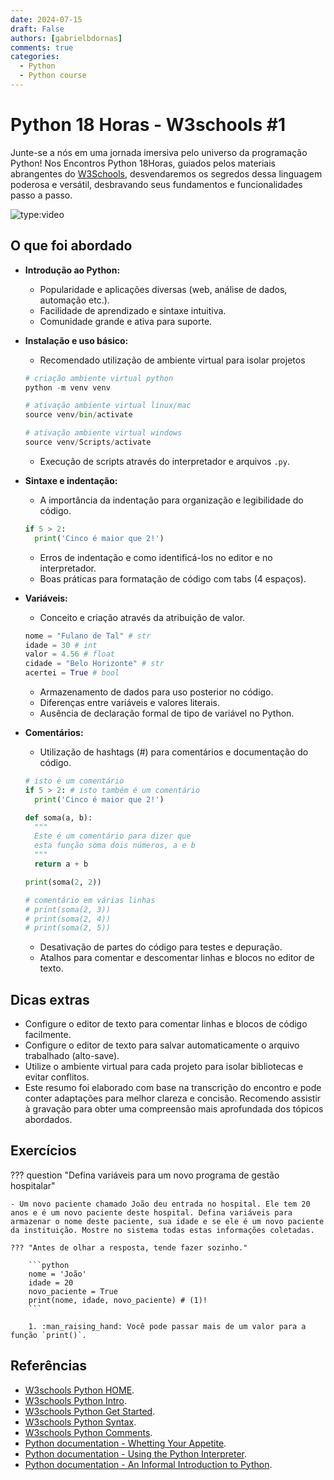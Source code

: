 ```yaml
---
date: 2024-07-15
draft: False
authors: [gabrielbdornas]
comments: true
categories:
  - Python
  - Python course
---
```


# Python 18 Horas - W3schools #1

Junte-se a nós em uma jornada imersiva pelo universo da programação Python! Nos Encontros Python 18Horas, guiados pelos materiais abrangentes do [W3Schools](https://www.w3schools.com/python/default.asp), desvendaremos os segredos dessa linguagem poderosa e versátil, desbravando seus fundamentos e funcionalidades passo a passo.

<!-- more -->

![type:video](https://www.youtube.com/embed/duci2JOnFbw)

## O que foi abordado

* **Introdução ao Python:**
    * Popularidade e aplicações diversas (web, análise de dados, automação etc.).
    * Facilidade de aprendizado e sintaxe intuitiva.
    * Comunidade grande e ativa para suporte.
* **Instalação e uso básico:**
    * Recomendado utilização de ambiente virtual para isolar projetos

    ```python
    # criação ambiente virtual python
    python -m venv venv

    # ativação ambiente virtual linux/mac
    source venv/bin/activate

    # ativação ambiente virtual windows
    source venv/Scripts/activate
    ```

    * Execução de scripts através do interpretador e arquivos `.py`.

* **Sintaxe e indentação:**
    * A importância da indentação para organização e legibilidade do código.

    ```python
    if 5 > 2:
      print('Cinco é maior que 2!')
    ```

    * Erros de indentação e como identificá-los no editor e no interpretador.
    * Boas práticas para formatação de código com tabs (4 espaços).

* **Variáveis:**
    * Conceito e criação através da atribuição de valor.

    ```python
    nome = "Fulano de Tal" # str
    idade = 30 # int
    valor = 4.56 # float
    cidade = "Belo Horizonte" # str
    acertei = True # bool
    ```

    * Armazenamento de dados para uso posterior no código.
    * Diferenças entre variáveis e valores literais.
    * Ausência de declaração formal de tipo de variável no Python.

* **Comentários:**
    * Utilização de hashtags (#) para comentários e documentação do código.

    ```python
    # isto é um comentário
    if 5 > 2: # isto também é um comentário
      print('Cinco é maior que 2!')

    def soma(a, b):
      """
      Este é um comentário para dizer que
      esta função soma dois números, a e b
      """
      return a + b

    print(soma(2, 2))

    # comentário em várias linhas
    # print(soma(2, 3))
    # print(soma(2, 4))
    # print(soma(2, 5))
    ```

    * Desativação de partes do código para testes e depuração.
    * Atalhos para comentar e descomentar linhas e blocos no editor de texto.

## Dicas extras

* Configure o editor de texto para comentar linhas e blocos de código facilmente.
* Configure o editor de texto para salvar automaticamente o arquivo trabalhado (alto-save).
* Utilize o ambiente virtual para cada projeto para isolar bibliotecas e evitar conflitos.
* Este resumo foi elaborado com base na transcrição do encontro e pode conter adaptações para melhor clareza e concisão. Recomendo assistir à gravação para obter uma compreensão mais aprofundada dos tópicos abordados.

## Exercícios

??? question "Defina variáveis para um novo programa de gestão hospitalar"

    - Um novo paciente chamado João deu entrada no hospital. Ele tem 20 anos e é um novo paciente deste hospital. Defina variáveis para armazenar o nome deste paciente, sua idade e se ele é um novo paciente da instituição. Mostre no sistema todas estas informações coletadas.

    ??? "Antes de olhar a resposta, tende fazer sozinho."

        ```python
        nome = 'João'
        idade = 20
        novo_paciente = True
        print(nome, idade, novo_paciente) # (1)!
        ```

        1. :man_raising_hand: Você pode passar mais de um valor para a função `print()`.

## Referências

- [W3schools Python HOME](https://www.w3schools.com/python/default.asp).
- [W3schools Python Intro](https://www.w3schools.com/python/python_intro.asp).
- [W3schools Python Get Started](https://www.w3schools.com/python/python_getstarted.asp).
- [W3schools Python Syntax](https://www.w3schools.com/python/python_syntax.asp).
- [W3schools Python Comments](https://www.w3schools.com/python/python_comments.asp).
- [Python documentation - Whetting Your Appetite](https://docs.python.org/3/tutorial/appetite.html).
- [Python documentation - Using the Python Interpreter](https://docs.python.org/3/tutorial/interpreter.html).
- [Python documentation - An Informal Introduction to Python](https://docs.python.org/3/tutorial/introduction.html).
